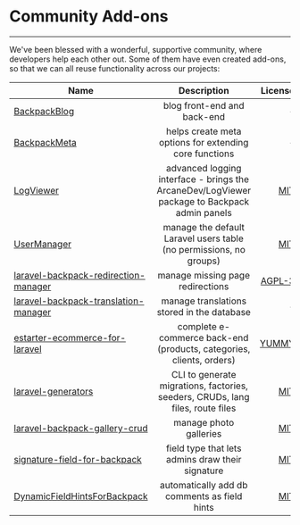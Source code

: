 # Community Add-ons

---

We've been blessed with a wonderful, supportive community, where developers help each other out. Some of them have even created add-ons, so that we can all reuse functionality across our projects:

| Name          | Description   | License  |
| ------------- |:-------------:| --------:|
| [BackpackBlog](https://github.com/AbbyJanke/BackpackBlog)      | blog front-end and back-end | - |
| [BackpackMeta](https://github.com/AbbyJanke/BackpackMeta)      | helps create meta options for extending core functions      |   - |
| [LogViewer](https://github.com/eduardoarandah/backpacklogviewer) | advanced logging interface - brings the ArcaneDev/LogViewer package to Backpack admin panels    | [MIT](https://github.com/eduardoarandah/backpacklogviewer/blob/master/LICENSE.md) |
| [UserManager](https://github.com/eduardoarandah/UserManager) | manage the default Laravel users table (no permissions, no groups)      |  [MIT](https://github.com/eduardoarandah/UserManager/blob/master/LICENSE) |
| [laravel-backpack-redirection-manager](https://github.com/novius/laravel-backpack-redirection-manager) | manage missing page redirections      | [AGPL-3](https://github.com/eduardoarandah/backpacklogviewer/blob/master/LICENSE.md) |
| [laravel-backpack-translation-manager](https://github.com/novius/laravel-backpack-translation-manager) | manage translations stored in the database   |  - |
| [estarter-ecommerce-for-laravel](https://github.com/updivision/estarter-ecommerce-for-laravel) | complete e-commerce back-end (products, categories, clients, orders)      |  [YUMMY](https://github.com/updivision/estarter-ecommerce-for-laravel/blob/master/LICENSE.md) |
| [laravel-generators](https://github.com/webfactor/laravel-generators) | CLI to generate migrations, factories, seeders, CRUDs, lang files, route files      |  [MIT](https://github.com/webfactor/laravel-generators/blob/master/LICENSE.md) |
| [laravel-backpack-gallery-crud](https://gitlab.com/seandowney/laravel-backpack-gallery-crud) | manage photo galleries      |  [MIT](https://gitlab.com/seandowney/laravel-backpack-gallery-crud/blob/master/LICENSE.md) |
| [signature-field-for-backpack](https://github.com/iMokhles/signature-field-for-backpack) | field type that lets admins draw their signature      |  [MIT](https://github.com/iMokhles/signature-field-for-backpack/blob/master/license.md) |
| [DynamicFieldHintsForBackpack](https://github.com/DoDSoftware/DynamicFieldHintsForBackpack) | automatically add db comments as field hints      |  [MIT](https://github.com/DoDSoftware/DynamicFieldHintsForBackpack/blob/master/license.md) |

